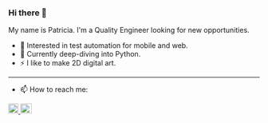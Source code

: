 ### Hi there 👋

My name is Patricia. I'm a Quality Engineer looking for new opportunities.

- 🌱 Interested in test automation for mobile and web.
- 🔭 Currently deep-diving into Python.
- ⚡ I like to make 2D digital art.

---

- 📫 How to reach me:

<a href="https://www.linkedin.com/in/patrbrun/">
         <img alt="Linkedin" src="https://upload.wikimedia.org/wikipedia/commons/c/ca/LinkedIn_logo_initials.png"
         width="20" height="20">
         
         
<a href="mailto:paaat29@gmail.com">
         <img alt="Email" src="https://icon-library.com/images/e-mail-icon-png/e-mail-icon-png-11.jpg"
         width="23" height="20">

